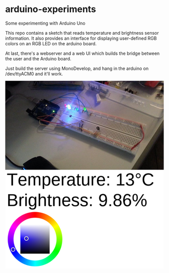 arduino-experiments
===================

Some experimenting with Arduino Uno

This repo contains a sketch that reads temperature and brightness sensor information.
It also provides an interface for displaying user-defined RGB colors on an RGB LED on the arduino board.

At last, there's a webserver and a web UI which builds the bridge between the user and the Arduino board.

Just build the server using MonoDevelop, and hang in the arduino on /dev/ttyACM0 and it'll work.

![alt text](https://github.com/aBothe/arduino-experiments/raw/master/board.jpg "The board setup")
![alt text](https://github.com/aBothe/arduino-experiments/raw/master/webUI.png "The Web UI")
